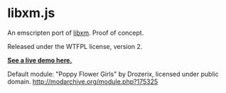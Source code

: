 libxm.js
========

An emscripten port of [libxm](https://github.com/Artefact2/libxm). Proof of concept.

Released under the WTFPL license, version 2.

**[See a live demo here.](https://artefact2.github.io/libxm.js/)**

Default module: "Poppy Flower Girls" by Drozerix, licensed under
public domain. <http://modarchive.org/module.php?175325>